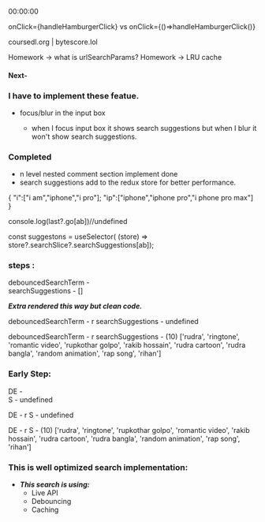 00:00:00

onClick={handleHamburgerClick}
vs
onClick={()=>handleHamburgerClick()}

coursedl.org | bytescore.lol

Homework -> what is urlSearchParams?
Homework -> LRU cache

#### Next-

### I have to implement these featue.

- focus/blur in the input box

  - when I focus input box it shows search suggestions but when I blur it won't show search suggestions.

### Completed

- n level nested comment section implement done
- search suggestions add to the redux store for better performance.

{
"i":["i am","iphone","i pro"];
"ip":["iphone","iphone pro","i phone pro max"]
}

console.log(last?.go[ab])//undefined

const suggestons = useSelector(
(store) => store?.searchSlice?.searchSuggestions[ab]);

### steps :

debouncedSearchTerm -  
searchSuggestions - []

**_Extra rendered this way but clean code._**

debouncedSearchTerm - r
searchSuggestions - undefined

debouncedSearchTerm - r
searchSuggestions - (10) ['rudra', 'ringtone', 'romantic video', 'rupkothar golpo', 'rakib hossain', 'rudra cartoon', 'rudra bangla', 'random animation', 'rap song', 'rihan']

### Early Step:

DE -  
S - undefined

DE - r
S - undefined

DE - r
S - (10) ['rudra', 'ringtone', 'rupkothar golpo', 'romantic video', 'rakib hossain', 'rudra cartoon', 'rudra bangla', 'random animation', 'rap song', 'rihan']

### This is well optimized search implementation:

- **_This search is using:_**
  - Live API
  - Debouncing
  - Caching
